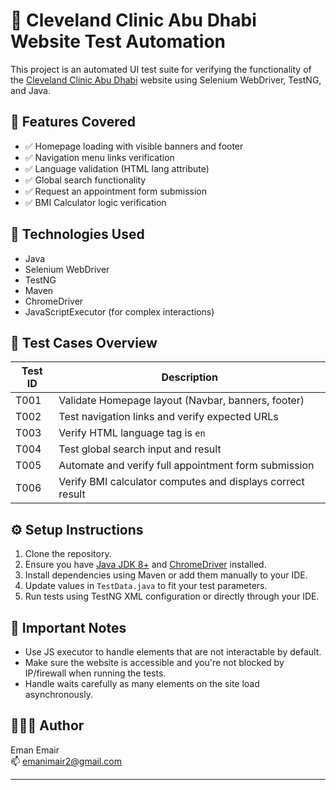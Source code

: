 # 🧪 Cleveland Clinic Abu Dhabi Website Test Automation

This project is an automated UI test suite for verifying the functionality of the [Cleveland Clinic Abu Dhabi](https://www.clevelandclinicabudhabi.ae/en) website using Selenium WebDriver, TestNG, and Java.

## 📌 Features Covered

- ✅ Homepage loading with visible banners and footer
- ✅ Navigation menu links verification
- ✅ Language validation (HTML lang attribute)
- ✅ Global search functionality
- ✅ Request an appointment form submission
- ✅ BMI Calculator logic verification

## 🧰 Technologies Used

- Java
- Selenium WebDriver
- TestNG
- Maven 
- ChromeDriver
- JavaScriptExecutor (for complex interactions)


## 🧪 Test Cases Overview

| Test ID | Description |
|--------|-------------|
| T001 | Validate Homepage layout (Navbar, banners, footer) |
| T002 | Test navigation links and verify expected URLs |
| T003 | Verify HTML language tag is `en` |
| T004 | Test global search input and result |
| T005 | Automate and verify full appointment form submission |
| T006 | Verify BMI calculator computes and displays correct result |

## ⚙️ Setup Instructions

1. Clone the repository.
2. Ensure you have [Java JDK 8+](https://www.oracle.com/java/technologies/javase-jdk11-downloads.html) and [ChromeDriver](https://sites.google.com/a/chromium.org/chromedriver/) installed.
3. Install dependencies using Maven or add them manually to your IDE.
4. Update values in `TestData.java` to fit your test parameters.
5. Run tests using TestNG XML configuration or directly through your IDE.

## 🚨 Important Notes

- Use JS executor to handle elements that are not interactable by default.
- Make sure the website is accessible and you're not blocked by IP/firewall when running the tests.
- Handle waits carefully as many elements on the site load asynchronously.

## 👩🏻‍💻 Author

Eman Emair  
📫 emanimair2@gmail.com  


---



